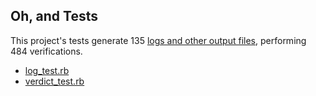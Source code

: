 ## Oh, and Tests

This project's tests generate 135 [logs and other output files](../../../test/actual), performing 484 verifications.

- [log_test.rb](../../../test/log_test.rb)
- [verdict_test.rb](../../..test/verdict_test.rb)
